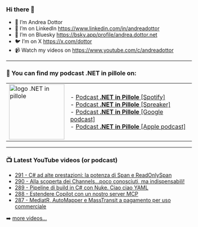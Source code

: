 ### Hi there 👋

- 🖖 I’m Andrea Dottor
- 🔗 I’m on LinkedIn https://www.linkedin.com/in/andreadottor
- 🦋 I’m on Bluesky https://bsky.app/profile/andrea.dottor.net
- 🐦 I’m on X https://x.com/dottor
- 📹 Watch my videos on https://www.youtube.com/c/andreadottor

---

### 📢 You can find my podcast **.NET in pillole** on:
  
<table>
  <tr>
    <td>
      <img src="https://www.dottor.net/images/podcast_logo.png" alt="logo .NET in pillole" width="150" height="150" />
    </td>
    <td>  
- <a href="https://open.spotify.com/show/7jyoG6BBmzvScNOqSpVvQQ?si=XI5bWP2WSNeyuvZjDIVKjw">Podcast <strong>.NET in Pillole</strong> [Spotify]</a><br />
- <a href="https://www.spreaker.com/show/net-in-pillole">Podcast <strong>.NET in Pillole</strong> [Spreaker]</a><br />
- <a href="https://www.google.com/podcasts?feed=aHR0cHM6Ly93d3cuc3ByZWFrZXIuY29tL3Nob3cvMzY4NTM0NC9lcGlzb2Rlcy9mZWVk">Podcast <strong>.NET in Pillole</strong> [Google podcast]</a><br />
- <a href="https://podcasts.apple.com/it/podcast/net-in-pillole/id1478648398">Podcast <strong>.NET in Pillole</strong> [Apple podcast]</a><br />
    </td>
  </tr>
</table>

---

### 📺 Latest YouTube videos (or podcast)

<!-- YOUTUBE:START -->
- [291 - C# ad alte prestazioni: la potenza di Span e ReadOnlySpan](https://www.youtube.com/watch?v=y7LYG7Y_rh4)
- [290 - Alla scoperta dei Channels...poco conosciuti, ma indispensabili!](https://www.youtube.com/watch?v=XEJ61OoIqgo)
- [289 - Pipeline di build in C# con Nuke. Ciao ciao YAML](https://www.youtube.com/watch?v=l_X6yC98N1I)
- [288 - Estendere Copilot con un nostro server MCP](https://www.youtube.com/watch?v=4OfdkStAUvI)
- [287 - MediatR, AutoMapper e MassTransit a pagamento per uso commerciale](https://www.youtube.com/watch?v=AtocunjZyGc)
<!-- YOUTUBE:END -->

➡️ [more videos...](https://www.youtube.com/AndreaDottor)



